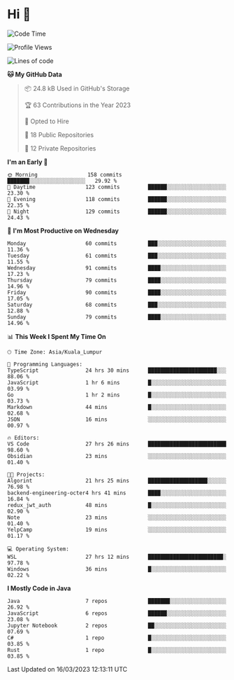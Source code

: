 <h1>Hi 👋</h1>

<!--START_SECTION:waka-->
![Code Time](http://img.shields.io/badge/Code%20Time-72%20hrs%2024%20mins-blue)

![Profile Views](http://img.shields.io/badge/Profile%20Views-40-blue)

![Lines of code](https://img.shields.io/badge/From%20Hello%20World%20I%27ve%20Written-653.0%20thousand%20lines%20of%20code-blue)

**🐱 My GitHub Data** 

> 📦 24.8 kB Used in GitHub's Storage 
 > 
> 🏆 63 Contributions in the Year 2023
 > 
> 💼 Opted to Hire
 > 
> 📜 18 Public Repositories 
 > 
> 🔑 12 Private Repositories 
 > 
**I'm an Early 🐤** 

```text
🌞 Morning                158 commits         ███████░░░░░░░░░░░░░░░░░░   29.92 % 
🌆 Daytime                123 commits         ██████░░░░░░░░░░░░░░░░░░░   23.30 % 
🌃 Evening                118 commits         ██████░░░░░░░░░░░░░░░░░░░   22.35 % 
🌙 Night                  129 commits         ██████░░░░░░░░░░░░░░░░░░░   24.43 % 
```
📅 **I'm Most Productive on Wednesday** 

```text
Monday                   60 commits          ███░░░░░░░░░░░░░░░░░░░░░░   11.36 % 
Tuesday                  61 commits          ███░░░░░░░░░░░░░░░░░░░░░░   11.55 % 
Wednesday                91 commits          ████░░░░░░░░░░░░░░░░░░░░░   17.23 % 
Thursday                 79 commits          ████░░░░░░░░░░░░░░░░░░░░░   14.96 % 
Friday                   90 commits          ████░░░░░░░░░░░░░░░░░░░░░   17.05 % 
Saturday                 68 commits          ███░░░░░░░░░░░░░░░░░░░░░░   12.88 % 
Sunday                   79 commits          ████░░░░░░░░░░░░░░░░░░░░░   14.96 % 
```


📊 **This Week I Spent My Time On** 

```text
🕑︎ Time Zone: Asia/Kuala_Lumpur

💬 Programming Languages: 
TypeScript               24 hrs 30 mins      ██████████████████████░░░   88.06 % 
JavaScript               1 hr 6 mins         █░░░░░░░░░░░░░░░░░░░░░░░░   03.99 % 
Go                       1 hr 2 mins         █░░░░░░░░░░░░░░░░░░░░░░░░   03.73 % 
Markdown                 44 mins             █░░░░░░░░░░░░░░░░░░░░░░░░   02.68 % 
JSON                     16 mins             ░░░░░░░░░░░░░░░░░░░░░░░░░   00.97 % 

🔥 Editors: 
VS Code                  27 hrs 26 mins      █████████████████████████   98.60 % 
Obsidian                 23 mins             ░░░░░░░░░░░░░░░░░░░░░░░░░   01.40 % 

🐱‍💻 Projects: 
Algorint                 21 hrs 25 mins      ███████████████████░░░░░░   76.98 % 
backend-engineering-octer4 hrs 41 mins       ████░░░░░░░░░░░░░░░░░░░░░   16.84 % 
redux_jwt_auth           48 mins             █░░░░░░░░░░░░░░░░░░░░░░░░   02.90 % 
Note                     23 mins             ░░░░░░░░░░░░░░░░░░░░░░░░░   01.40 % 
YelpCamp                 19 mins             ░░░░░░░░░░░░░░░░░░░░░░░░░   01.17 % 

💻 Operating System: 
WSL                      27 hrs 12 mins      ████████████████████████░   97.78 % 
Windows                  36 mins             █░░░░░░░░░░░░░░░░░░░░░░░░   02.22 % 
```

**I Mostly Code in Java** 

```text
Java                     7 repos             ███████░░░░░░░░░░░░░░░░░░   26.92 % 
JavaScript               6 repos             ██████░░░░░░░░░░░░░░░░░░░   23.08 % 
Jupyter Notebook         2 repos             ██░░░░░░░░░░░░░░░░░░░░░░░   07.69 % 
C#                       1 repo              █░░░░░░░░░░░░░░░░░░░░░░░░   03.85 % 
Rust                     1 repo              █░░░░░░░░░░░░░░░░░░░░░░░░   03.85 % 
```




 Last Updated on 16/03/2023 12:13:11 UTC
<!--END_SECTION:waka-->
